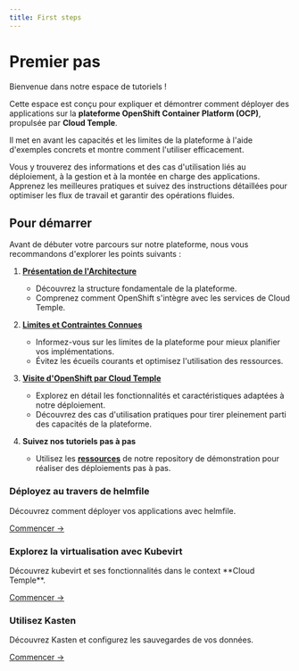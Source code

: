 ```yaml
---
title: First steps
---
```


# Premier pas

Bienvenue dans notre espace de tutoriels !

Cette espace est conçu pour expliquer et démontrer comment déployer des applications sur la **plateforme OpenShift Container Platform (OCP)**, propulsée par **Cloud Temple**.

Il met en avant les capacités et les limites de la plateforme à l'aide d'exemples concrets et montre comment l'utiliser efficacement.

Vous y trouverez des informations et des cas d'utilisation liés au déploiement, à la gestion et à la montée en charge des applications. Apprenez les meilleures pratiques et suivez des instructions détaillées pour optimiser les flux de travail et garantir des opérations fluides.

## Pour démarrer

Avant de débuter votre parcours sur notre plateforme, nous vous recommandons d'explorer les points suivants :

1. [**Présentation de l'Architecture**](../concepts.md#architecture-générale-de-la-plateforme)
   - Découvrez la structure fondamentale de la plateforme.
   - Comprenez comment OpenShift s'intègre avec les services de Cloud Temple.

2. [**Limites et Contraintes Connues**](../concepts.md#limites-actuelles-de-loffre-redhat-openshift-en-environnement-secnumcloud)
   - Informez-vous sur les limites de la plateforme pour mieux planifier vos implémentations.
   - Évitez les écueils courants et optimisez l'utilisation des ressources.

3. [**Visite d'OpenShift par Cloud Temple**](../quickstart.md)
   - Explorez en détail les fonctionnalités et caractéristiques adaptées à notre déploiement.
   - Découvrez des cas d'utilisation pratiques pour tirer pleinement parti des capacités de la plateforme.

4. **Suivez nos tutoriels pas à pas**
   - Utilisez les [**ressources**](https://github.com/Cloud-Temple/product-openshift-how-to/tree/main) de notre repository de démonstration pour réaliser des déploiements pas à pas.

<div class="card-grid">
  <div class="card">
    <h3>Déployez au travers de helmfile</h3>
    <p>Découvrez comment déployer vos applications avec helmfile.</p>
    <a href="./deploy-through-helmfile" class="card-link">Commencer &rarr;</a>
  </div>
  <div class="card">
    <h3>Explorez la virtualisation avec Kubevirt</h3>
    <p>Découvrez kubevirt et ses fonctionnalités dans le context **Cloud Temple**.</p>
    <a href="./deploy-vm-with-kubevirt" class="card-link">Commencer &rarr;</a>
  </div>
  <div class="card">
    <h3>Utilisez Kasten</h3>
    <p>Découvrez Kasten et configurez les sauvegardes de vos données.</p>
    <a href="./using-kasten" class="card-link">Commencer &rarr;</a>
  </div>
</div>
